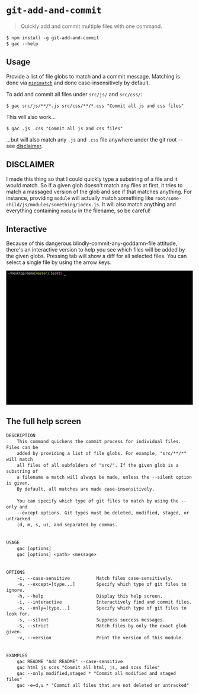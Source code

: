 # `git-add-and-commit`
> Quickly add and commit multiple files with one command.

```shell
$ npm install -g git-add-and-commit
$ gac --help
```

## Usage
Provide a list of file globs to match and a commit message. Matching is done via [`minimatch`](https://www.npmjs.com/package/minimatch) and done case-insensitively by default.

To add and commit all files under `src/js/` and `src/css/`:
```shell
$ gac src/js/**/*.js src/css/**/*.css "Commit all js and css files"
```

This will also work...
```shell
$ gac .js .css "Commit all js and css files"
```
...but will also match any `.js` and `.css` file anywhere under the git root -- see [disclaimer](#disclaimer).

## DISCLAIMER
I made this thing so that I could quickly type a substring of a file and it would match. So if a given glob doesn't match any files at first, it tries to match a massaged version of the glob and see if that matches anything. For instance, providing `module` will actually match something like `root/some-child/js/modules/something/index.js`. It will also match anything and everything containing `module` in the filename, so be careful!


## Interactive
Because of this dangerous blindly-commit-any-goddamn-file attitude, there's an interactive version to help you see which files will be added by the given globs. Pressing tab will show a diff for all selected files. You can select a single file by using the arrow keys.

<img src="https://raw.githubusercontent.com/slammayjammay/git-add-and-commit/master/demos/demo.gif" width="800"></img>


## The full help screen
```
DESCRIPTION
	This command quickens the commit process for individual files. Files can be
	added by providing a list of file globs. For example, "src/**/*" will match
	all files of all subfolders of "src/". If the given glob is a substring of
	a filename a match will always be made, unless the --silent option is given.
	By default, all matches are made case-insensitively.

	You can specify which type of git files to match by using the --only and
	--except options. Git types must be deleted, modified, staged, or untracked
	(d, m, s, u), and separated by commas.


USAGE
	gac [options]
	gac [options] <path> <message>


OPTIONS
	-c, --case-sensitive          Match files case-sensitively.
	-e, --except=[type...]        Specify which type of git files to ignore.
	-h, --help                    Display this help screen.
	-i, --interactive             Interactively find and commit files.
	-o, --only=[type...]          Specify which type of git files to look for.
	-s, --silent                  Suppress success messages.
	-S, --strict                  Match files by only the exact glob given.
	-v, --version                 Print the version of this module.


EXAMPLES
	gac README "Add README" --case-sensitive
	gac html js scss "Commit all html, js, and scss files"
	gac --only modified,staged * "Commit all modified and staged files"
	gac -e=d,u * "Commit all files that are not deleted or untracked"
```
